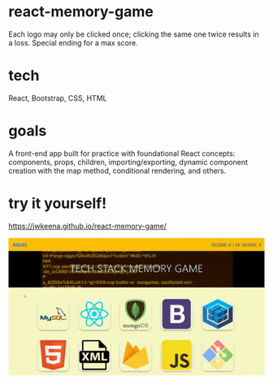# react-memory-game
Each logo may only be clicked once; clicking the same one twice results in a loss. Special ending for a max score.

# tech
React, Bootstrap, CSS, HTML

# goals
A front-end app built for practice with foundational React concepts: components, props, children, importing/exporting, dynamic component creation with the map method, conditional rendering, and others.

# try it yourself!
https://jwkeena.github.io/react-memory-game/

![](react-memory-game-demo.gif)
